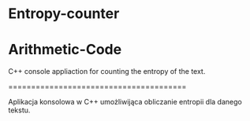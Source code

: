# Entropy-counter

# Arithmetic-Code

  C++ console appliaction for counting the entropy of the text.
  
  =======================================
  
  Aplikacja konsolowa w C++ umożliwijąca obliczanie entropii dla danego tekstu.
